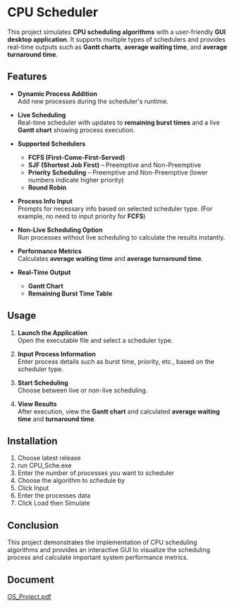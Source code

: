 # CPU Scheduler

This project simulates **CPU scheduling algorithms** with a user-friendly **GUI desktop application**. It supports multiple types of schedulers and provides real-time outputs such as **Gantt charts**, **average waiting time**, and **average turnaround time**.

## Features

- **Dynamic Process Addition**  
  Add new processes during the scheduler's runtime.
  
- **Live Scheduling**  
  Real-time scheduler with updates to **remaining burst times** and a live **Gantt chart** showing process execution.

- **Supported Schedulers**  
  - **FCFS (First-Come-First-Served)**
  - **SJF (Shortest Job First)** – Preemptive and Non-Preemptive
  - **Priority Scheduling** – Preemptive and Non-Preemptive (lower numbers indicate higher priority)
  - **Round Robin**

- **Process Info Input**  
  Prompts for necessary info based on selected scheduler type. (For example, no need to input priority for **FCFS**)

- **Non-Live Scheduling Option**  
  Run processes without live scheduling to calculate the results instantly.

- **Performance Metrics**  
  Calculates **average waiting time** and **average turnaround time**.

- **Real-Time Output**  
  - **Gantt Chart**  
  - **Remaining Burst Time Table**

## Usage

1. **Launch the Application**  
   Open the executable file and select a scheduler type.
   
2. **Input Process Information**  
   Enter process details such as burst time, priority, etc., based on the scheduler type.

3. **Start Scheduling**  
   Choose between live or non-live scheduling.

4. **View Results**  
   After execution, view the **Gantt chart** and calculated **average waiting time** and **turnaround time**.

## Installation

1. Choose latest release
2. run CPU_Sche.exe
3. Enter the number of processes you want to scheduler
4. Choose the algorithm to schedule by
5. Click Input
6. Enter the processes data
7. Click Load then Simulate

## Conclusion

This project demonstrates the implementation of CPU scheduling algorithms and provides an interactive GUI to visualize the scheduling process and calculate important system performance metrics.


## Document
[OS_Project.pdf](https://github.com/user-attachments/files/16039794/OS_Project.pdf)
